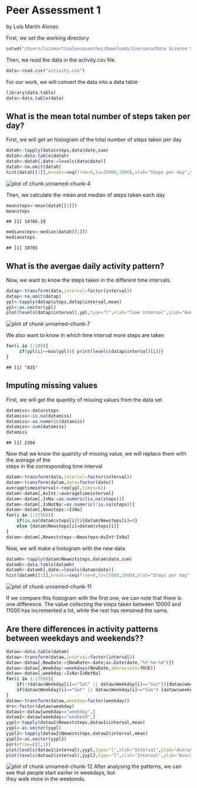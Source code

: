 Peer Assessment 1
=======================
by Luis Martin Alonso


First, we set the working directory.

```r
setwd("/Users/luismartinalonsosanchez/Downloads/Coursera/Data Science Specialization/5. Reproducible Research")
```

Then, we read the data in the activity.csv file.

```r
data<-read.csv("activity.csv")
```

For our work, we will convert the data into a data table

```r
library(data.table)
data<-data.table(data)
```

## What is the mean total number of steps taken per day?

First, we will get an histogram of the total number of steps taken per day

```r
datah<-tapply(data$steps,data$date,sum)
datah<-data.table(datah)
datah<-datah[,date:=levels(data$date)]
datah<-na.omit(datah)
hist(datah[[1]],breaks=seq(from=0,to=25000,1000),xlab="Steps per day",ylab="Total days",main="Steps per day",col="blue")
```

![plot of chunk unnamed-chunk-4](figure/unnamed-chunk-4-1.png) 

Then, we calculate the mean and median of steps taken each day

```r
meansteps<-mean(datah[[1]])
meansteps
```

```
## [1] 10766.19
```

```r
mediansteps<-median(datah[[1]])
mediansteps
```

```
## [1] 10765
```

## What is the avergae daily activity pattern?

Now, we want to know the steps taken in the different time intervals.

```r
datap<-transform(data,interval=factor(interval))
datap<-na.omit(datap)
ypl<-tapply(datap$steps,datap$interval,mean)
ypl<-as.vector(ypl)
plot(levels(datap$interval),ypl,type="l",xlab="Time interval",ylab="Average steps taken")
```

![plot of chunk unnamed-chunk-7](figure/unnamed-chunk-7-1.png) 

We also want to know in which time interval more steps are taken

```r
for(i in 1:288){
     if(ypl[i]==max(ypl)){ print(levels(datap$interval)[i])}
}
```

```
## [1] "835"
```

## Imputing missing values

First, we will get the quantity of missing values from the data set

```r
datamiss<-data$steps
datamiss<-is.na(datamiss)
datamiss<-as.numeric(datamiss)
datamiss<-sum(datamiss)
datamiss
```

```
## [1] 2304
```

Now that we know the quantity of missing value, we will replace them with the average of the  
steps in the corresponding time interval

```r
datam<-transform(data,interval=factor(interval))
datam<-transform(datam,date=factor(date))
averagetimeinterval<-rep(ypl,times=61)
datam<-datam[,AvInt:=averagetimeinterval]
datam<-datam[,IsNa:=as.numeric(is.na(steps))]
datam<-datam[,IsNotNa:=as.numeric(!is.na(steps))]
datam<-datam[,Newsteps:=IsNa]
for(i in 1:17568){
    if(is.na(datam$steps[i])){datam$Newsteps[i]=0}
    else {datam$Newsteps[i]=datam$steps[i]}
}
datam<-datam[,Neweststeps:=Newsteps+AvInt*IsNa]
```

Now, we will make a histogram with the new data

```r
datamh<-tapply(datam$Neweststeps,datam$date,sum)
datamh<-data.table(datamh)
datamh<-datamh[,date:=levels(datam$date)]
hist(datamh[[1]],breaks=seq(from=0,to=25000,1000),xlab="Steps per day",ylab="Total days",main="Steps per day",col="green")
```

![plot of chunk unnamed-chunk-11](figure/unnamed-chunk-11-1.png) 

If we compare this histogram with the first one, we can note that there is one difference. The value collecting the steps taken between 10000 and 11000 has incremented a lot, while the rest has remained the same.

## Are there differences in activity patterns between weekdays and weekends??


```r
dataw<-data.table(datam)
dataw<-transform(dataw,interval=factor(interval))
dataw<-dataw[,NewDate:={NewDate<-date;as.Date(date,"%Y-%m-%d")}]
dataw<-dataw[,Weekday:=weekdays(NewDate,abbreviate=TRUE)]
dataw<-dataw[,weekday:=IsNa+IsNotNa]
for(i in 1:17568){
    if(!(dataw$Weekday[i]=="Sat" || dataw$Weekday[i]=="Sun")){dataw$weekday[i]="weekday"}
    if(dataw$Weekday[i]=="Sat" || dataw$Weekday[i]=="Sun") {dataw$weekday[i]="weekend"}
}
dataw<-transform(dataw,weekday=factor(weekday))
drv<-factor(dataw$weekday)
dataw1<-dataw[weekday=="weekday",]
dataw2<-dataw[weekday=="weekend",]
yypl<-tapply(dataw1$Neweststeps,dataw1$interval,mean)
yypl<-as.vector(yypl)
yypl2<-tapply(dataw2$Neweststeps,dataw2$interval,mean)
yypl2<-as.vector(yypl2)
par(mfrow=c(2,1))
plot(levels(dataw1$interval),yypl,type="l",xlab="Interval",ylab="Average steps taken",main="weekdays")
plot(levels(dataw2$interval),yypl2,type="l",xlab="Interval",ylab="Average steps taken",main="weekends")
```

![plot of chunk unnamed-chunk-12](figure/unnamed-chunk-12-1.png) 
After analysing the patterns, we can see that people start earlier in weekdays, but  
they walk more in the weekends.
